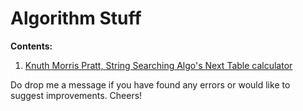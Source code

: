 Algorithm Stuff
==============
<strong>Contents:</strong><br>
<ol>
  <li><a href="http://seckwei.github.io/css-fun" target="_blank">Knuth Morris Pratt, String Searching Algo's Next Table calculator</a></li>
</ol>

Do drop me a message if you have found any errors or would like to suggest improvements. Cheers!
